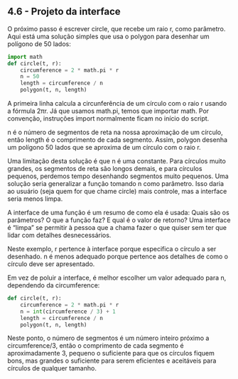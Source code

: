 ## 4.6 - Projeto da interface

O próximo passo é escrever circle, que recebe um raio r, como parâmetro. Aqui está uma solução simples que usa o polygon para desenhar um polígono de 50 lados:

```python
import math
def circle(t, r):
    circumference = 2 * math.pi * r
    n = 50
    length = circumference / n
    polygon(t, n, length)
```

A primeira linha calcula a circunferência de um círculo com o raio r usando a fórmula 2πr. Já que usamos math.pi, temos que importar math. Por convenção, instruções import normalmente ficam no início do script.

n é o número de segmentos de reta na nossa aproximação de um círculo, então length é o comprimento de cada segmento. Assim, polygon desenha um polígono 50 lados que se aproxima de um círculo com o raio r.

Uma limitação desta solução é que n é uma constante. Para círculos muito grandes, os segmentos de reta são longos demais, e para círculos pequenos, perdemos tempo desenhando segmentos muito pequenos. Uma solução seria generalizar a função tomando n como parâmetro. Isso daria ao usuário (seja quem for que chame circle) mais controle, mas a interface seria menos limpa.

A interface de uma função é um resumo de como ela é usada: Quais são os parâmetros? O que a função faz? E qual é o valor de retorno? Uma interface é “limpa” se permitir à pessoa que a chama fazer o que quiser sem ter que lidar com detalhes desnecessários.

Neste exemplo, r pertence à interface porque especifica o círculo a ser desenhado. n é menos adequado porque pertence aos detalhes de como o círculo deve ser apresentado.

Em vez de poluir a interface, é melhor escolher um valor adequado para n, dependendo da circumference:

```python
def circle(t, r):
    circumference = 2 * math.pi * r
    n = int(circumference / 3) + 1
    length = circumference / n
    polygon(t, n, length)
```

Neste ponto, o número de segmentos é um número inteiro próximo a circumference/3, então o comprimento de cada segmento é aproximadamente 3, pequeno o suficiente para que os círculos fiquem bons, mas grandes o suficiente para serem eficientes e aceitáveis para círculos de qualquer tamanho.
